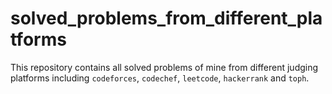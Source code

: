 # solved_problems_from_different_platforms
This repository contains all solved problems of mine from different judging platforms including `codeforces`, `codechef`, `leetcode`, `hackerrank` and `toph`.
